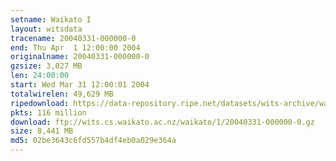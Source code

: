 ```yaml
---
setname: Waikato I
layout: witsdata
tracename: 20040331-000000-0
end: Thu Apr  1 12:00:00 2004
originalname: 20040331-000000-0
gzsize: 3,027 MB
len: 24:00:00
start: Wed Mar 31 12:00:01 2004
totalwirelen: 49,629 MB
ripedownload: https://data-repository.ripe.net/datasets/wits-archive/waikato/1/20040331-000000-0.gz
pkts: 116 million
download: ftp://wits.cs.waikato.ac.nz/waikato/1/20040331-000000-0.gz
size: 8,441 MB
md5: 02be3643c6fd557b4df4eb0a029e364a
---
```

